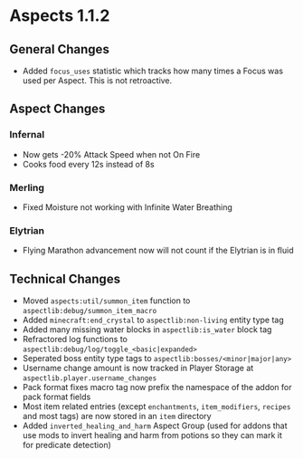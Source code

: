# Aspects 1.1.2

## General Changes
- Added `focus_uses` statistic which tracks how many times a Focus was used per Aspect. This is not retroactive.

## Aspect Changes
### Infernal
- Now gets -20% Attack Speed when not On Fire
- Cooks food every 12s instead of 8s
### Merling
- Fixed Moisture not working with Infinite Water Breathing
### Elytrian
- Flying Marathon advancement now will not count if the Elytrian is in fluid

## Technical Changes
- Moved `aspects:util/summon_item` function to `aspectlib:debug/summon_item_macro`
- Added `minecraft:end_crystal` to `aspectlib:non-living` entity type tag
- Added many missing water blocks in `aspectlib:is_water` block tag
- Refractored log functions to `aspectlib:debug/log/toggle_<basic|expanded>`
- Seperated boss entity type tags to `aspectlib:bosses/<minor|major|any>`
- Username change amount is now tracked in Player Storage at `aspectlib.player.username_changes`
- Pack format fixes macro tag now prefix the namespace of the addon for pack format fields
- Most item related entries (except `enchantments`, `item_modifiers`, `recipes` and most tags) are now stored in an `item` directory
- Added `inverted_healing_and_harm` Aspect Group (used for addons that use mods to invert healing and harm from potions so they can mark it for predicate detection)
